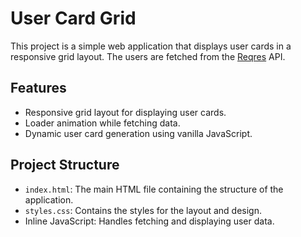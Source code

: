 # User Card Grid

This project is a simple web application that displays user cards in a responsive grid layout. The users are fetched from the [Reqres](https://reqres.in) API.

## Features

- Responsive grid layout for displaying user cards.
- Loader animation while fetching data.
- Dynamic user card generation using vanilla JavaScript.

## Project Structure

- `index.html`: The main HTML file containing the structure of the application.
- `styles.css`: Contains the styles for the layout and design.
- Inline JavaScript: Handles fetching and displaying user data.
